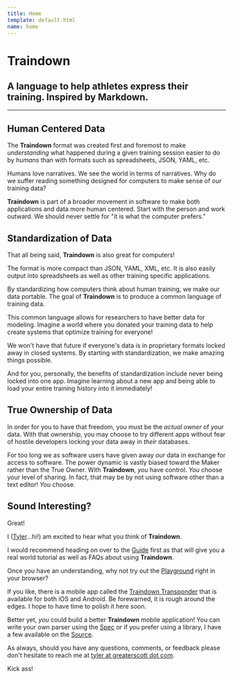 ```yaml
---
title: Home
template: default.html
name: home
---
```


<h1 class="hero center-text">Traindown</h1>
<h2 class="center-text">A language to help athletes express their training. Inspired by Markdown.</h2>

---

<h2 class="center-text">Human Centered Data</h2>

The **Traindown** format was created first and foremost to make *understanding* what happened during a given training session easier to do by *humans* than with formats such as spreadsheets, JSON, YAML, etc.

Humans love narratives. We see the world in terms of narratives. Why do we suffer reading something designed for computers to make sense of *our* training data?

**Traindown** is part of a broader movement in software to make both applications and data more human centered. Start with the person and work outward. We should never settle for "it is what the computer prefers."

<h2 class="center-text">Standardization of Data</h2>

That all being said, **Traindown** is also great for computers!

The format is more compact than JSON, YAML, XML, etc. It is also easily output into spreadsheets as well as other training specific applications.

By standardizing how computers think about human training, we make our data portable. The goal of **Traindown** is to produce a common language of training data.

This common language allows for researchers to have better data for modeling. Imagine a world where you donated your training data to help create systems that optimize training for everyone!

We won't have that future if everyone's data is in proprietary formats locked away in closed systems. By starting with standardization, we make amazing things possible.

And for you, personally, the benefits of standardization include never being locked into one app. Imagine learning about a new app and being able to load your entire training history into it immediately!

<h2 class="center-text">True Ownership of Data</h2>

In order for you to have that freedom, you must be the *actual owner* of *your* data. With that ownership, you may choose to try different apps without fear of hostile developers locking your data away in *their* databases.

For too long we as software users have given away *our* data in exchange for access to software. The power dynamic is vastly biased toward the Maker rather than the True Owner. With **Traindown**, *you* have control. *You* choose your level of sharing. In fact, that may be by not using software other than a text editor! *You* choose.


<h2 class="center-text">Sound Interesting?</h2>

Great!

I (<a href="mailto:tyler@greaterscott.com">Tyler</a>...hi!) am excited to hear what you think of **Traindown**.

I would recommend heading on over to the [Guide](/guide) first as that will give you a real world tutorial as well as FAQs about using **Traindown**.

Once you have an understanding, why not try out the [Playground](/playground) right in your browser?

If you like, there is a mobile app called the [Traindown Transponder](/transponder) that is available for both iOS and Android. Be forewarned, it is rough around the edges. I hope to have time to polish it here soon.

Better yet, *you* could build a better **Traindown** mobile application! You can write your own parser using the [Spec](/spec) or if you prefer using a library, I have a few available on the [Source](/source).

As always, should you have any questions, comments, or feedback please don't hesitate to reach me at <a href="mailto:tyler@greaterscott.com">tyler at greaterscott dot com</a>.

Kick ass!

